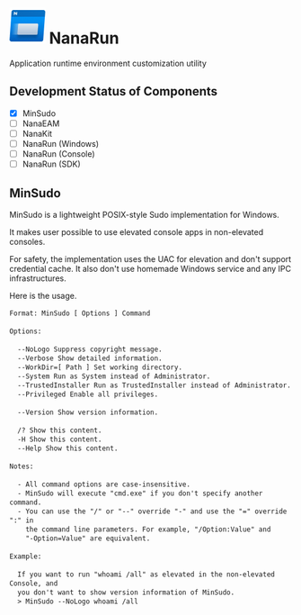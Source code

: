 ﻿# ![NanaRun](Assets/NanaRun.png) NanaRun

Application runtime environment customization utility

## Development Status of Components

- [x] MinSudo
- [ ] NanaEAM
- [ ] NanaKit
- [ ] NanaRun (Windows)
- [ ] NanaRun (Console)
- [ ] NanaRun (SDK)

## MinSudo

MinSudo is a lightweight POSIX-style Sudo implementation for Windows.

It makes user possible to use elevated console apps in non-elevated consoles.

For safety, the implementation uses the UAC for elevation and don't support
credential cache. It also don't use homemade Windows service and any IPC 
infrastructures.

Here is the usage.

```
Format: MinSudo [ Options ] Command

Options:

  --NoLogo Suppress copyright message.
  --Verbose Show detailed information.
  --WorkDir=[ Path ] Set working directory.
  --System Run as System instead of Administrator.
  --TrustedInstaller Run as TrustedInstaller instead of Administrator.
  --Privileged Enable all privileges.

  --Version Show version information.

  /? Show this content.
  -H Show this content.
  --Help Show this content.

Notes:

  - All command options are case-insensitive.
  - MinSudo will execute "cmd.exe" if you don't specify another command.
  - You can use the "/" or "--" override "-" and use the "=" override ":" in 
    the command line parameters. For example, "/Option:Value" and 
    "-Option=Value" are equivalent.

Example:

  If you want to run "whoami /all" as elevated in the non-elevated Console, and
  you don't want to show version information of MinSudo.
  > MinSudo --NoLogo whoami /all
```

